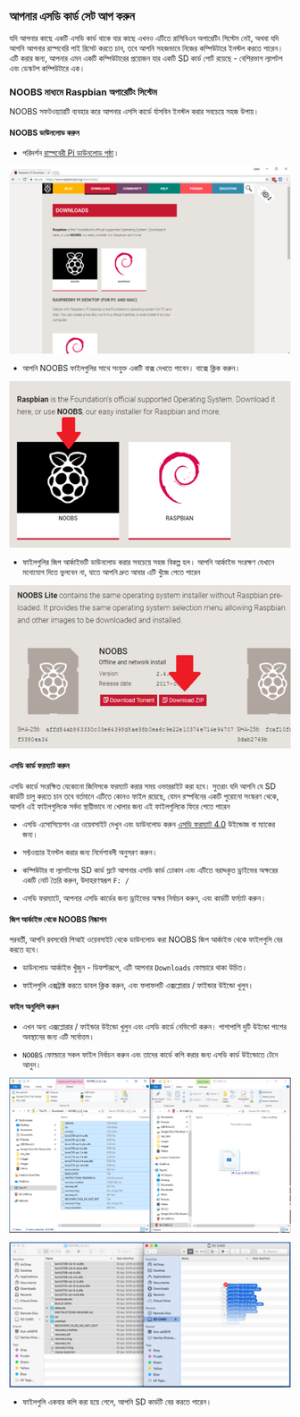 ## আপনার এসডি কার্ড সেট আপ করুন

যদি আপনার কাছে একটি এসডি কার্ড থাকে যার কাছে এখনও এটিতে রাসিবিএন অপারেটিং সিস্টেম নেই, অথবা যদি আপনি আপনার রাস্পবেরি পাই রিসেট করতে চান, তবে আপনি সহজভাবে নিজের কম্পিউটারে ইনস্টল করতে পারেন। এটি করার জন্য, আপনার এমন একটি কম্পিউটারের প্রয়োজন যার একটি SD কার্ড পোর্ট রয়েছে - বেশিরভাগ ল্যাপটপ এবং ডেস্কটপ কম্পিউটারে এক।

### NOOBS মাধ্যমে Raspbian অপারেটিং সিস্টেম

NOOBS সফটওয়্যারটি ব্যবহার করে আপনার এসসি কার্ডে র্যাসবিন ইনস্টল করার সবচেয়ে সহজ উপায়।

#### NOOBS ডাউনলোড করুন

+ পরিদর্শন [রাস্পবেরী Pi ডাউনলোড পৃষ্ঠা](https://www.raspberrypi.org/downloads)।

![ডাউনলোড পৃষ্ঠা](images/downloads-page.png)

+ আপনি NOOBS ফাইলগুলির সাথে সংযুক্ত একটি বাক্স দেখতে পাবেন। বাক্সে ক্লিক করুন।

![NOOBS এ ক্লিক করুন](images/click-noobs.png)

+ ফাইলগুলির জিপ আর্কাইভটি ডাউনলোড করার সবচেয়ে সহজ বিকল্প হল। আপনি আর্কাইভ সংরক্ষণ যেখানে মনোযোগ দিতে ভুলবেন না, যাতে আপনি দ্রুত আবার এটি খুঁজে পেতে পারেন

![জিপ ডাউনলোড করুন](images/download-zip.png)

#### এসডি কার্ড ফরম্যাট করুন

এসডি কার্ডে সংরক্ষিত যেকোনো জিনিসকে ফরম্যাট করার সময় ওভাররাইট করা হবে। সুতরাং যদি আপনি যে SD কার্ডটি চালু করতে চান তবে বর্তমানে এটিতে কোনও ফাইল রয়েছে, যেমন রস্পবিনের একটি পুরোনো সংস্করণ থেকে, আপনি এই ফাইলগুলিকে সর্বদা স্থায়ীভাবে না খোলার জন্য এই ফাইলগুলিকে ফিরে পেতে পারেন

+ এসডি এসোসিয়েশন এর ওয়েবসাইট দেখুন এবং ডাউনলোড করুন [এসডি ফরম্যাট 4.0](https://www.sdcard.org/downloads/formatter_4/index.html) উইন্ডোজ বা ম্যাকের জন্য।

+ সফ্টওয়্যার ইনস্টল করার জন্য নির্দেশাবলী অনুসরণ করুন।

+ কম্পিউটার বা ল্যাপটপের SD কার্ড স্লটে আপনার এসডি কার্ড ঢোকান এবং এটিতে বরাদ্দকৃত ড্রাইভের অক্ষরের একটি নোট তৈরি করুন, উদাহরণস্বরূপ `F: /`

+ এসডি ফরম্যাটে, আপনার এসডি কার্ডের জন্য ড্রাইভের অক্ষর নির্বাচন করুন, এবং কার্ডটি ফর্ম্যাট করুন।

#### জিপ আর্কাইভ থেকে NOOBS নিষ্কাশন

পরবর্তী, আপনি রবসবেরি পিআই ওয়েবসাইট থেকে ডাউনলোড করা NOOBS জিপ আর্কাইভ থেকে ফাইলগুলি বের করতে হবে।

+ ডাউনলোড আর্কাইভ খুঁজুন - ডিফল্টরূপে, এটি আপনার `Downloads` ফোল্ডারে থাকা উচিত।

+ ফাইলগুলি এক্সট্রাক্ট করতে ডাবল ক্লিক করুন, এবং ফলাফলটি এক্সপ্লোরার / ফাইন্ডার উইন্ডো খুলুন।

#### ফাইল অনুলিপি করুন

+ এখন অন্য এক্সপ্লোরার / ফাইন্ডার উইন্ডো খুলুন এবং এসডি কার্ডে নেভিগেট করুন। পাশাপাশি দুটি উইন্ডো পাশের অবস্থানের জন্য এটি সর্বোত্তম।

+ `NOOBS` ফোল্ডারে সকল ফাইল নির্বাচন করুন এবং তাদের কার্ডে কপি করার জন্য এসডি কার্ড উইন্ডোতে টেনে আনুন।

![উইন্ডোজ কপি](images/copy3.png)

![ম্যাকস কপি](images/macos_copy.png)

+ ফাইলগুলি একবার কপি করা হয়ে গেলে, আপনি SD কার্ডটি বের করতে পারেন।